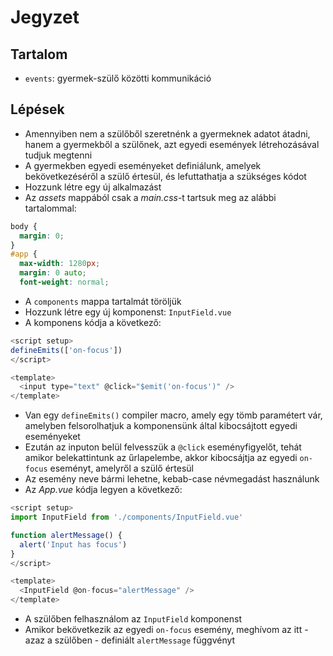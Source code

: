 # Jegyzet

## Tartalom

- `events`: gyermek-szülő közötti kommunikáció

## Lépések

- Amennyiben nem a szülőből szeretnénk a gyermeknek adatot átadni, hanem a gyermekből a szülőnek, azt egyedi események létrehozásával tudjuk megtenni
- A gyermekben egyedi eseményeket definiálunk, amelyek bekövetkezéséről a szülő értesül, és lefuttathatja a szükséges kódot
- Hozzunk létre egy új alkalmazást
- Az _assets_ mappából csak a _main.css_-t tartsuk meg az alábbi tartalommal:

```css
body {
  margin: 0;
}
#app {
  max-width: 1280px;
  margin: 0 auto;
  font-weight: normal;
```

- A `components` mappa tartalmát töröljük
- Hozzunk létre egy új komponenst: `InputField.vue`
- A komponens kódja a következő:

```js
<script setup>
defineEmits(['on-focus'])
</script>

<template>
  <input type="text" @click="$emit('on-focus')" />
</template>
```

- Van egy `defineEmits()` compiler macro, amely egy tömb paramétert vár, amelyben felsorolhatjuk a komponensünk által kibocsájtott egyedi eseményeket
- Ezután az inputon belül felvesszük a `@click` eseményfigyelőt, tehát amikor belekattintunk az űrlapelembe, akkor kibocsájtja az egyedi `on-focus` eseményt, amelyről a szülő értesül
- Az esemény neve bármi lehetne, kebab-case névmegadást használunk
- Az _App.vue_ kódja legyen a következő:

```js
<script setup>
import InputField from './components/InputField.vue'

function alertMessage() {
  alert('Input has focus')
}
</script>

<template>
  <InputField @on-focus="alertMessage" />
</template>
```

- A szülőben felhasználom az `InputField` komponenst
- Amikor bekövetkezik az egyedi `on-focus` esemény, meghívom az itt - azaz a szülőben - definiált `alertMessage` függvényt
